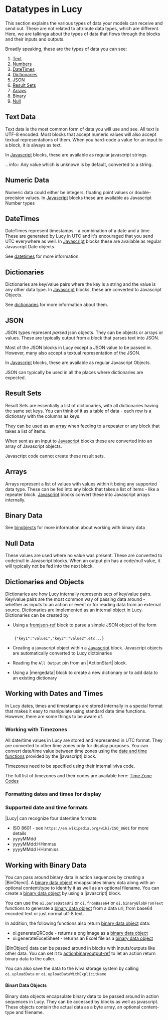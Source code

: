

<a name='datatypes'></a>


# Datatypes in Lucy

This section explains the various types of data your models can receive and send out.
These are not related to attribute data types, which are different. 
Here, we are talkinga about the types of data that flows through the blocks and their inputs and outputs.

Broadly speaking, these are the types of data you can see:

1. [Text](dt-text)
2. [Numbers](dt-numbers)
3. [DateTimes](dt-datetimes)
4. [Dictionaries](dt-dictionaries)
5. [JSON](dt-json)
6. [Result Sets](dt-results)
7. [Arrays](dt-arrays)
8. [Binary](dt-binary)
9. [Null](dt-null)


<a name='dt-text'></a>

## Text Data
Text data is the most common form of data you will use and see. All text is UTF-8 encoded.
Most blocks that accept numeric values will also accept textual representations of them.
When you hard-code a value for an input to a block, it is always as text.

In [Javascript](es6javascript-ref) blocks, these are available as regular javascript strings.

.. info::
    Any value which is unknown is by default, converted to a string.

<a name='dt-numbers'></a>

## Numeric Data
Numeric data could either be integers, floating point values or double-precision values.
In [Javascript](es6javascript-ref) blocks these are available as Javascript Number types


<a name='dt-datetimes'></a>

## DateTimes
DateTimes represent timestamps - a combination of a date and a time.
These are generated by Lucy in UTC and it's encouraged that you send UTC everywhere as well.
In [Javascript](es6javascript-ref) blocks these are available as regular Javascript Date objects.

See [datetimes](datetimes) for more information.

<a name='dt-dictionaries'></a>

## Dictionaries
Dictionaries are key/value pairs where the key is a string and the value is any other data type.
In [Javascript](es6javascript-ref) blocks, these are converted to Javascript Objects.

See [dictionaries](dictionaries) for more information about them.


<a name='dt-json'></a>

## JSON
JSON types represent _parsed_ json objects. They can be objects or arrays or values.
These are typically output from a block that parses text into JSON.

Most of the JSON blocks in Lucy except a JSON value to be passed in. However, many also accept a textual representation of the JSON.

In [Javascript](es6javascript-ref) blocks, these are available as regular Javascript Objects.

JSON can typically be used in all the places where dictionaries are expected.

<a name='dt-results'></a>

## Result Sets
Result Sets are essentially a list of dictionaries, with all dictionaries having the same set keys. You can think of it as a table of data - each row is a dictionary with the columns as keys.

They can be used as an [array](dt-arrays) when feeding to a repeater or any block that takes a list of items.

When sent as an input to [Javascript](es6javascript-ref) blocks these are converted into an array of Javascript objects.

Javascript code cannot create these result sets.

<a name='dt-arrays'></a>

## Arrays
Arrays represent a list of values with values within it being any supported data type.
These can be fed into any block that takes a list of items - like a repeater block.
[Javascript](es6javascript-ref) blocks convert these into Javascript arrays internally.


<a name='dt-binary'></a>

## Binary Data
See [binobjects](binobjects) for more information about working with binary data

<a name='dt-null'></a>

## Null Data
These values are used where no value was present. These are converted to code/null in Javascript blocks.
When an output pin has a code/null value, it will typically not be fed into the next block.

<a name='dictionaries'></a>

## Dictionaries and Objects
Dictionaries are how Lucy internally represents sets of key/value pairs.
Key/value pairs are the most common way of passing data around - whether as inputs to an action or event or for reading data from an external source.
Dictionaries are implemented as an internal object in Lucy.
Dictionaries can be created by

- Using a [fromjson-ref](fromjson-ref) block to parse a simple JSON object of the form

```

    {"key1":"value1","key2":"value2",etc...}

```

- Creating a javascript object within a [Javascript](es6javascript-ref) block. Javascript objects are automatically converted to Lucy dictoinaries

- Reading the `All Output` pin from an |ActionStart| block.

- Using a |mergedata| block to create a new dictionary or to add data to an existing dictionary


<a name='datetimes'></a>

## Working with Dates and Times
In Lucy dates, times and timestamps are stored internally in a special format that makes it easy to manipulate using standard date time functions. However, there are some things to be aware of.

<a name='timezones'></a>
### Working with Timezones
All date/time values in Lucy are stored and represented in UTC format.
They are converted to other time zones only for display purposes.
You can convert date/time value between time zones using the [date and time functions](jstzfunctions) provided by the |javascript| block.

Timezones need to be specified using their internal iviva code.

The full list of timezones and their codes are available here: [Time Zone Codes](timezonecodes)

### Formatting dates and times for display

<a name='datetimeformats'></a>

### Supported date and time formats
|Lucy| can recognize four date/time formats:

- ISO 8601 - see `https://en.wikipedia.org/wiki/ISO_8601` for more details
- yyyyMMdd
- yyyyMMdd:HHmmss
- yyyyMMdd HH:mm:ss


<a name='binarydata'></a>

## Working with Binary Data
You can pass around binary data in action sequences by creating a |BinObject|.
A [binary data object](binobjects) encapsulates binary data along with an optional content/type to identify it as well as an optional filename.
You can create a [binary data object](binobjects) by using a |javascript| block.

You can use the `oi.parseDataUri` or `oi.fromBase64` or `oi.binaryBlobFromText` functions to generate a [binary data object](binobjects) from a data uri, from base64 encoded text or just normal utf-8 text.

In addition, the following functions also return [binary data object](binobjects) data:

- oi.generateQRCode - returns a png image as a [binary data object](binobjects)
- oi.generateExcelSheet - returns an Excel file as a [binary data object](binobjects)

|BinObject| data can be passed around in blocks with inputs/outputs like other data. You can set it to [actionbinaryoutput-ref](actionbinaryoutput-ref) to let an action return binary data to the caller.

You can also save the data to the iviva storage system by calling `oi.uploadData` or `oi.uploadDataWithExplicitName`

<a name='binobjects'></a>
#### Binart Data Objects
Binary data objects encapsulate binary data to be passed around in action sequences in Lucy. They can be accessed by blocks as well as javascript.
These objects contain the actual data as a byte array, an optional content-type and filename.